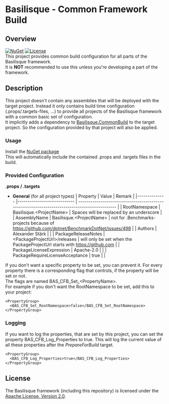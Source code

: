 <!--
   Copyright 2023 Alexander Stärk

   Licensed under the Apache License, Version 2.0 (the "License");
   you may not use this file except in compliance with the License.
   You may obtain a copy of the License at

       http://www.apache.org/licenses/LICENSE-2.0

   Unless required by applicable law or agreed to in writing, software
   distributed under the License is distributed on an "AS IS" BASIS,
   WITHOUT WARRANTIES OR CONDITIONS OF ANY KIND, either express or implied.
   See the License for the specific language governing permissions and
   limitations under the License.
-->
# Basilisque - Common Framework Build

## Overview
[![NuGet](https://img.shields.io/badge/NuGet-latest-blue.svg)](https://www.nuget.org/packages/Basilisque.CommonFrameworkBuild)
[![License](https://img.shields.io/badge/License-Apache%20License%202.0-red.svg)](LICENSE.txt)  
This project provides common build configuration for all parts of the Basilisque framework.  
It is __NOT__ recommended to use this unless you're developing a part of the framework.

## Description
This project doesn't contain any assemblies that will be deployed with the target project. Instead it only contains build time configuration (.props/.targets-files, ...) to provide all projects of the Basilisque framework with a common basic set of configuration.  
It implicitly adds a dependency to [Basilisque.CommonBuild](https://github.com/basilisque-framework/CommonBuild) to the target project. So the configuration provided by that project will also be applied.  

### Usage
Install the [NuGet package](https://www.nuget.org/packages/Basilisque.CommonFrameworkBuild)  
This will automatically include the contained .props and .targets files in the build.
<!--
### Conventions
The configuration is based on conventions regarding the names of the target projects. _(The folder structure of the solution is irrelevant.)_

>__ExampleSolution__
>- MyProject.[__Service__](#servicesConfig)  
>_<sup>Containing the startup code of a backend (Windows) service<sup>_
>- MyProject.Service.[__Tests__](#testsConfig)  
>_<sup>Containing automated tests. In this case for the MyProject.Service-project<sup>_
>- MyProject.[__API__](#apiConfig)  
>_<sup>Containing the public facing code of the backend (API-Controllers, ...)<sup>_
>- MyProject.API.[__Tests__](#testsConfig)  
>_<sup>Containing automated tests. In this case for the MyProject.API-project<sup>_
>- MyProject.[__Domain__](#domainConfig)  
>_<sup>Containing the business logic<sup>_
>- MyProject.Domain.[__Tests__](#testsConfig)  
>_<sup>Containing automated tests. In this case for the MyProject.Domain-project<sup>_
>- MyProject.[__DataAccess__](#dataAccessConfig)  
>_<sup>Containing the data access layer (e.g. using Entity Framework)<sup>_
>- MyProject.DataAccess.[__Tests__](#testsConfig)  
>_<sup>Containing automated tests. In this case for the MyProject.DataAccess-project<sup>_
>- MyProject.[__Benchmarks__](#benchmarksConfig)  
>_<sup>Containing benchmarks for a project<sup>_
>- MyProject.[__CodeAnalysis__](#codeAnalysisConfig)  
>_<sup>Containing code analysis support for the project like source generators, analyzers and fixes<sup>_

Obviously not all applications need all of those project types. So e.g. if you don't need data access, then just do not create a project named like it. But if you do need data access, then let the project name end with _.DataAccess_. That is the intention behind the configuration in Basilisque.CommonFrameworkBuild.
-->
### Provided Configuration
__.props / .targets__  
- <a name="generalConfig"></a>__General__ (for all project types)
  | Property 	   | Value 	                     | Remark                                                                                        |
  |-------------- |---------------------------- | --------------------------------------------------------------------------------------------- |
  | RootNamespace | Basilisque.\<ProjectName\>  | Spaces will be replaced by an underscore                                                      |
  | AssemblyName  | Basilisque.\<ProjectName\>  | not for .Benchmarks-projects because of https://github.com/dotnet/BenchmarkDotNet/issues/498  |
  | Authors	      | Alexander Stärk             |                                                                                               |
  | PackageReleaseNotes | \<PackageProjectUrl\>/releases    | will only be set when the PackageProjectUrl starts with https://github.com        |
  | PackageLicenseExpression  | Apache-2.0      |                                                                                               |
  | PackageRequireLicenseAcceptance | true      |                                                                                               |
<!--
- <a name="servicesConfig"></a>__*.Service__
   - ???
- <a name="apiConfig"></a>__*.API__
   - ???
- <a name="domainConfig"></a>__*.Domain__
   - ???
- <a name="dataAccessConfig"></a>__*.DataAccess__
   - ???
- <a name="testsConfig"></a>__*.Tests__
   - ???
- <a name="benchmarksConfig"></a>__*.Benchmarks__
   - ???
- <a name="codeAnalysisConfig"></a>__*.CodeAnalysis__
-->

If you don't want a specific property to be set, you can prevent it. For every property there is a corresponding flag that controls, if the property will be set or not.  
The flags are named BAS_CFB_Set_\<PropertyName\>.  
For example if you don't want the RootNamespace to be set, add this to your project:

    <PropertyGroup>
      <BAS_CFB_Set_RootNamespace>false</BAS_CFB_Set_RootNamespace>
    </PropertyGroup>

### Logging
If you want to log the properties, that are set by this project, you can set the property BAS_CFB_Log_Properties to true. This will log the current value of all these properties after the _PrepareForBuild_ target.

    <PropertyGroup>
      <BAS_CFB_Log_Properties>true</BAS_CFB_Log_Properties>
    </PropertyGroup>

## License
The Basilisque framework (including this repository) is licensed under the [Apache License, Version 2.0](LICENSE.txt).